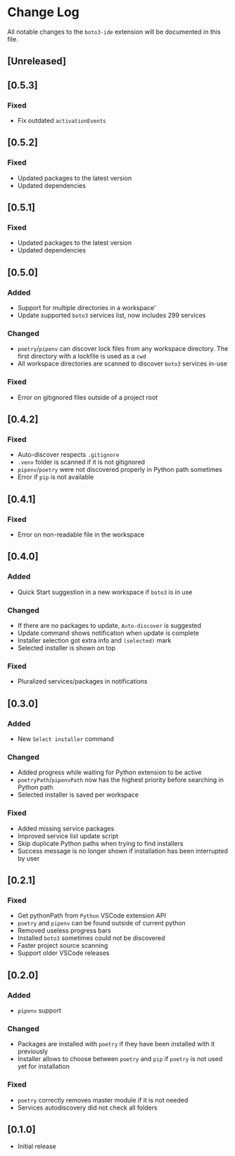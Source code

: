 # Change Log

All notable changes to the `boto3-ide` extension will be documented in this file.

## [Unreleased]

## [0.5.3]
### Fixed
- Fix outdated `activationEvents`

## [0.5.2]
### Fixed
- Updated packages to the latest version
- Updated dependencies

## [0.5.1]
### Fixed
- Updated packages to the latest version
- Updated dependencies

## [0.5.0]
### Added
- Support for multiple directories in a workspace'
- Update supported `boto3` services list, now includes 299 services

### Changed
- `poetry`/`pipenv` can discover lock files from any workspace directory. The first directory with a lockfile is used as a `cwd`
- All workspace directories are scanned to discover `boto3` services in-use

### Fixed
- Error on gitignored files outside of a project root

## [0.4.2]
### Fixed
- Auto-discover respects `.gitignore`
- `.venv` folder is scanned if it is not gitignored
- `pipenv`/`poetry` were not discovered properly in Python path sometimes
- Error if `pip` is not available

## [0.4.1]
### Fixed
- Error on non-readable file in the workspace

## [0.4.0]
### Added
- Quick Start suggestion in a new workspace if `boto3` is in use

### Changed
- If there are no packages to update, `Auto-discover` is suggested
- Update command shows notification when update is complete
- Installer selection got extra info and `(selected)` mark
- Selected installer is shown on top

### Fixed
- Pluralized services/packages in notifications

## [0.3.0]
### Added
- New `Select installer` command

### Changed
- Added progress while waiting for Python extension to be active
- `poetryPath`/`pipenvPath` now has the highest priority before searching in Python path
- Selected installer is saved per workspace

### Fixed
- Added missing service packages
- Improved service list update script
- Skip duplicate Python paths when trying to find installers
- Success message is no longer shown if installation has been interrupted by user

## [0.2.1]
### Fixed
- Get pythonPath from `Python` VSCode extension API
- `poetry` and `pipenv` can be found outside of current python
- Removed useless progress bars
- Installed `boto3` sometimes could not be discovered
- Faster project source scanning
- Support older VSCode releases

## [0.2.0]
### Added
- `pipenv` support

### Changed
- Packages are installed with `poetry` if they have been installed with it previously
- Installer allows to choose between `poetry` and `pip` if `poetry` is not used yet for installation

### Fixed
- `poetry` correctly removes master module if it is not needed
- Services autodiscovery did not check all folders

## [0.1.0]
- Initial release
